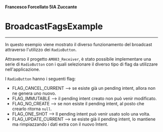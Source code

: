 #### Francesco Forcellato 5IA Zuccante
# BroadcastFagsExample
***
In questo esempio viene mostrato il diverso funzionamento del broadcast attraverso l'utilizzo dei `RadioButton`.


Attraverso il progetto `AM003_Receiver`, è stato possibile implementare una serie di `RadioButton` con i quali selezionare il diverso tipo di flag da utilizzare nell'applicazione.


I `RadioButton` hanno i seguenti flag:
* FLAG_CANCEL_CURRENT --> se esiste già un pending intent, allora non ne genera uno nuovo.
* FLAG_IMMUTABLE --> il pending intent creato non può venir modificato.
* FLAG_NO_CREATE --> se non esiste il pending intent, al posto che crearlo ritorna `null`.
* FLAG_ONE_SHOT --> Il pending intent può venir usato solo una volta.
* FLAG_UPDATE_CURRENT --> se esiste già il pending intent, lo mantiene ma rimpiazzando i dati extra con il nuovo Intent.
